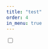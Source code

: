```yaml
---
title: "test"
order: 4
in_menu: true
---
```

<div class="perspective">
  
  <input class="toggle" id="btn-spin" type="checkbox">
  <label class="btn" for="btn-spin"></label>
  
  <div class="wrapper">  
    <div class="slot">
      <div class="group">
        <div class="figure"></div>
        <div class="figure"></div>
        <div class="figure"></div>
        <div class="figure"></div>
        <div class="figure"></div>         
      </div>
      <div class="group">
        <div class="figure"></div>
        <div class="figure"></div>
        <div class="figure"></div>
        <div class="figure"></div>
        <div class="figure"></div>       
      </div>
    </div>
    <div class="slot">
      <div class="group">
        <div class="figure"></div>
        <div class="figure"></div>
        <div class="figure"></div>
        <div class="figure"></div>
        <div class="figure"></div>          
      </div>
      <div class="group">
        <div class="figure"></div>
        <div class="figure"></div>
        <div class="figure"></div>
        <div class="figure"></div>
        <div class="figure"></div>        
      </div>
    </div>
    <div class="slot">
      <div class="group">
        <div class="figure"></div>
        <div class="figure"></div>
        <div class="figure"></div>
        <div class="figure"></div>
        <div class="figure"></div>    
      </div>
      <div class="group">
        <div class="figure"></div>
        <div class="figure"></div>
        <div class="figure"></div>
        <div class="figure"></div>
        <div class="figure"></div>  
      </div>
    </div>
  </div>
  
  <div class="header">
    <h1></h1>
    <h2></h2>
  </div>
  
</div> 